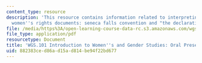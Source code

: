 ```yaml
---
content_type: resource
description: 'This resource contains information related to interpreting classic american
  women''s rights documents: seneca falls convention and "the declaration of sentiments"(1848).'
file: /media/https%3A/open-learning-course-data-rc.s3.amazonaws.com/wgs-101-introduction-to-womens-and-gender-studies-fall-2014/882383ced86ad15ad814be94f22bd677_MITWGS_101F14_Oral.pdf
file_type: application/pdf
resourcetype: Document
title: 'WGS.101 Introduction to Women''s and Gender Studies: Oral Presentation'
uid: 882383ce-d86a-d15a-d814-be94f22bd677
---
```

